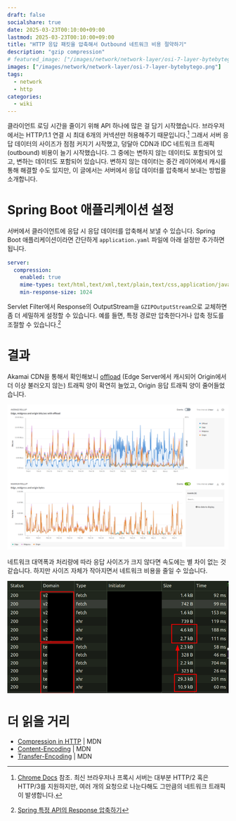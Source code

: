 ```yaml
---
draft: false
socialshare: true
date: 2025-03-23T00:10:00+09:00
lastmod: 2025-03-23T00:10:00+09:00
title: "HTTP 응답 패킷을 압축해서 Outbound 네트워크 비용 절약하기"
description: "gzip compression"
# featured_image: ["/images/network/network-layer/osi-7-layer-bytebytego.png"]
images: ["/images/network/network-layer/osi-7-layer-bytebytego.png"]
tags:
  - network
  - http
categories:
  - wiki
---
```


클라이언트 로딩 시간을 줄이기 위해 API 하나에 많은 걸 담기 시작했습니다.
브라우저에서는 HTTP/1.1 연결 시 최대 6개의 커넥션만 허용해주기 때문입니다.[^1]
그래서 서버 응답 데이터의 사이즈가 점점 커지기 시작했고,
덩달아 CDN과 IDC 네트워크 트래픽(outbound) 비용이 늘기 시작했습니다.
그 중에는 변하지 않는 데이터도 포함되어 있고, 변하는 데이터도 포함되어 있습니다.
변하지 않는 데이터는 중간 레이어에서 캐시를 통해 해결할 수도 있지만,
이 글에서는 서버에서 응답 데이터를 압축해서 보내는 방법을 소개합니다.

[^1]: [Chrome Docs](https://github.com/GoogleChrome/developer.chrome.com/blob/e262dd234c039ab14e4ad7c3451153d7636ac12d/site/en/docs/devtools/network/reference/index.md?plain=1#L541-L546) 참조.
최신 브라우저나 프록시 서버는 대부분 HTTP/2 혹은 HTTP/3를 지원하지만,
여러 개의 요청으로 나눈다해도 그만큼의 네트워크 트래픽이 발생합니다.

# Spring Boot 애플리케이션 설정

서버에서 클라이언트에 응답 시 응답 데이터를 압축해서 보낼 수 있습니다.
Spring Boot 애플리케이션이라면 간단하게 `application.yaml` 파일에 아래 설정만 추가하면 됩니다.

```yaml
server:
  compression:
    enabled: true
    mime-types: text/html,text/xml,text/plain,text/css,application/javascript,application/json
    min-response-size: 1024
```

Servlet Filter에서 Response의 OutputStream을 `GZIPOutputStream`으로 교체하면
좀 더 세밀하게 설정할 수 있습니다.
예를 들면, 특정 경로만 압축한다거나 압축 정도를 조절할 수 있습니다.[^2]

[^2]: [Spring 특정 API의 Response 압축하기](https://jongmin4943.tistory.com/entry/Spring-특정-API의-Response-압축하기)

# 결과

Akamai CDN을 통해서 확인해보니
[offload](https://techdocs.akamai.com/ion/docs/configure-the-origin-offload-rule#caching)
(Edge Server에서 캐시되어 Origin에서 더 이상 불러오지 않는) 트래픽 양이 확연히 늘었고,
Origin 응답 트래픽 양이 줄어들었습니다.

![Akamai CDN load compression](/images/network/http-response-compression/akamai-load-compression.png)

네트워크 대역폭과 처리량에 따라 응답 사이즈가 크지 않다면 속도에는 별 차이 없는 것 같습니다.
하지만 사이즈 자체가 작아지면서 네트워크 비용을 줄일 수 있습니다.

![before and after http response compression](/images/network/http-response-compression/before-after-http-response-compression.png)

# 더 읽을 거리

- [Compression in HTTP](https://developer.mozilla.org/docs/Web/HTTP/Guides/Compression) | MDN
- [Content-Encoding](https://developer.mozilla.org/docs/Web/HTTP/Reference/Headers/Content-Encoding) | MDN
- [Transfer-Encoding](https://developer.mozilla.org/docs/Web/HTTP/Reference/Headers/Transfer-Encoding) | MDN
